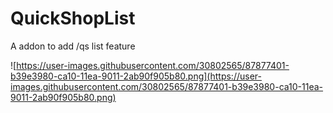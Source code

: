 # QuickShopList
A addon to add /qs list feature

![https://user-images.githubusercontent.com/30802565/87877401-b39e3980-ca10-11ea-9011-2ab90f905b80.png](https://user-images.githubusercontent.com/30802565/87877401-b39e3980-ca10-11ea-9011-2ab90f905b80.png)
